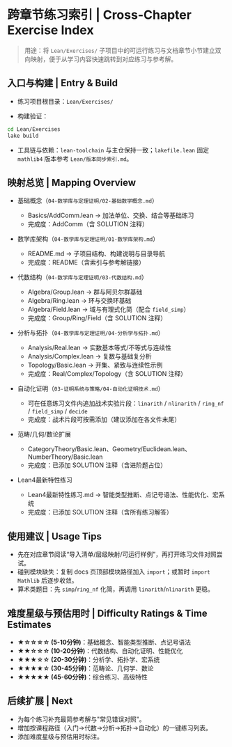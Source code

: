 # 跨章节练习索引 | Cross-Chapter Exercise Index

> 用途：将 `Lean/Exercises/` 子项目中的可运行练习与文档章节小节建立双向映射，便于从学习内容快速跳转到对应练习与参考解。

## 入口与构建 | Entry & Build

- 练习项目根目录：`Lean/Exercises/`

- 构建验证：

```bash
cd Lean/Exercises
lake build
```

- 工具链与依赖：`lean-toolchain` 与主仓保持一致；`lakefile.lean` 固定 `mathlib4` 版本参考 `Lean/版本同步索引.md`。

## 映射总览 | Mapping Overview

- 基础概念（`04-数学库与定理证明/02-基础数学概念.md`）
  - Basics/AddComm.lean → 加法单位、交换、结合等基础练习
  - 完成度：AddComm（含 SOLUTION 注释）

- 数学库架构（`04-数学库与定理证明/01-数学库架构.md`）
  - README.md → 子项目结构、构建说明与目录导航
  - 完成度：README（含索引与参考解链接）

- 代数结构（`04-数学库与定理证明/03-代数结构.md`）
  - Algebra/Group.lean → 群与阿贝尔群基础
  - Algebra/Ring.lean → 环与交换环基础
  - Algebra/Field.lean → 域与有理式化简（配合 `field_simp`）
  - 完成度：Group/Ring/Field（含 SOLUTION 注释）

- 分析与拓扑（`04-数学库与定理证明/04-分析学与拓扑.md`）
  - Analysis/Real.lean → 实数基本等式/不等式与连续性
  - Analysis/Complex.lean → 复数与基础复分析
  - Topology/Basic.lean → 开集、紧致与连续性示例
  - 完成度：Real/Complex/Topology（含 SOLUTION 注释）

- 自动化证明（`03-证明系统与策略/04-自动化证明技术.md`）
  - 可在任意练习文件内追加战术实验片段：`linarith` / `nlinarith` / `ring_nf` / `field_simp` / `decide`
  - 完成度：战术片段可按需添加（建议添加在各文件末尾）

- 范畴/几何/数论扩展
  - CategoryTheory/Basic.lean、Geometry/Euclidean.lean、NumberTheory/Basic.lean
  - 完成度：已添加 SOLUTION 注释（含进阶题占位）

- Lean4最新特性练习
  - Lean4最新特性练习.md → 智能类型推断、点记号语法、性能优化、宏系统
  - 完成度：已添加 SOLUTION 注释（含所有练习解答）

## 使用建议 | Usage Tips

- 先在对应章节阅读“导入清单/层级映射/可运行样例”，再打开练习文件对照尝试。
- 碰到模块缺失：复制 docs 页顶部模块路径加入 `import`；或暂时 `import Mathlib` 后逐步收敛。
- 算术类题目：先 `simp`/`ring_nf` 化简，再调用 `linarith`/`nlinarith` 更稳。

## 难度星级与预估用时 | Difficulty Ratings & Time Estimates

- **★☆☆☆☆ (5-10分钟)**：基础概念、智能类型推断、点记号语法
- **★★☆☆☆ (10-20分钟)**：代数结构、自动化证明、性能优化
- **★★★☆☆ (20-30分钟)**：分析学、拓扑学、宏系统
- **★★★★☆ (30-45分钟)**：范畴论、几何学、数论
- **★★★★★ (45-60分钟)**：综合练习、高级特性

## 后续扩展 | Next

- 为每个练习补充最简参考解与"常见错误对照"。
- 增加按课程路径（入门→代数→分析→拓扑→自动化）的一键练习列表。
- 添加难度星级与预估用时标注。
